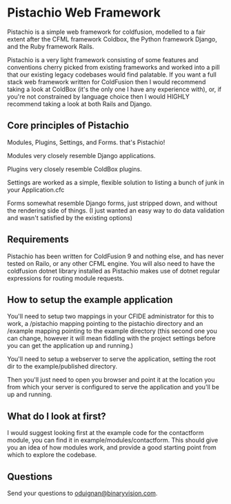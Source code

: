 Pistachio Web Framework
=======================

Pistachio is a simple web framework for coldfusion, modelled to a fair extent 
after the CFML framework Coldbox, the Python framework Django, and the Ruby 
framework Rails.

Pistachio is a very light framework consisting of some features and 
conventions cherry picked from existing frameworks and worked into a pill that 
our existing legacy codebases would find palatable. If you want a full stack
web framework written for ColdFusion then I would recommend taking a look at
ColdBox (it's the only one I have any experience with), or, if you're not
constrained by language choice then I would HIGHLY recommend taking a look at
both Rails and Django.

Core principles of Pistachio
----------------------------

Modules, Plugins, Settings, and Forms. that's Pistachio!

Modules very closely resemble Django applications.

Plugins very closely resemble ColdBox plugins.

Settings are worked as a simple, flexible solution to listing a bunch of junk 
in your Application.cfc

Forms somewhat resemble Django forms, just stripped down, and without the 
rendering side of things. (I just wanted an easy way to do data validation and 
wasn't satisfied by the existing options)

Requirements
------------

Pistachio has been written for ColdFusion 9 and nothing else, and has never 
tested on Railo, or any other CFML engine. You will also need to have the 
coldfusion dotnet library installed as Pistachio makes use of dotnet regular 
expressions for routing module requests.

How to setup the example application
------------------------------------

You'll need to setup two mappings in your CFIDE administrator for this to work,
a /pistachio mapping pointing to the pistachio directory and an /example
mapping pointing to the example directory (this second one you can change,
however it will mean fiddling with the project settings before you can get the
application up and running.)

You'll need to setup a webserver to serve the application, setting the root dir
to the example/published directory.

Then you'll just need to open you browser and point it at the location you from
which your server is configured to serve the application and you'll be up and 
running.

What do I look at first?
------------------------

I would suggest looking first at the example code for the contactform module,
you can find it in example/modules/contactform. This should give you an idea
of how modules work, and provide a good starting point from which to explore
the codebase.

Questions
---------

Send your questions to oduignan@binaryvision.com.
